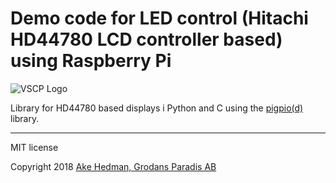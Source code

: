 # Demo code for LED control (Hitachi HD44780 LCD controller based) using Raspberry Pi 

![VSCP Logo](https://www.vscp.org/images/logo_200.png)

Library for HD44780 based displays i Python and C using the [pigpio(d)]() library.

---

MIT license

Copyright 2018 [Ake Hedman, Grodans Paradis AB](akhe@grodansparadis.com)

